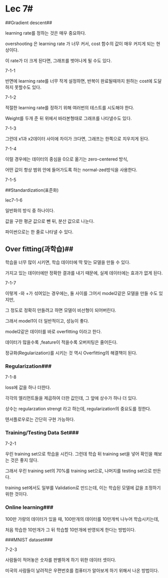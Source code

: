 # Lec 7#

##Gradient descent##

learning rate를 정하는 것은 매우 중요하다.

overshooting 은 learning rate 가 너무 커서, cost 함수의 값이 매우 커지게 되는 현상이다.

이 rate가 더 크게 된다면,  그래프를 벗어나게 될 수도 있다.

7-1-1



반면에 learning rate를 너무 작게 설정하면, 반복이 완료될때까지 원하는 cost에 도달하지 못할수도 있다.

7-1-2



적절한 learning rate를 정하기 위해 여러번의 테스트를 시도해야 한다.



Weight를 두개 준 뒤 위에서 바라본형태로 그래프를 나타낼수도 있다.

7-1-3



그런데 x1과 x2데이터 사이에 차이가 크다면, 그래프는 한쪽으로 치우치게 된다.

7-1-4



이럴 경우에는 데이터의 중심을 0으로 옮기는 zero-centered 방식, 

어떤 값이 항상 범위 안에 들어가도록 하는 normal-zed방식을 사용한다.

7-1-5



##Standardization(표준화)

lec7-1-6

일반화의 방식 중 하나이다.

값을 구한 평균 값으로 뺀 뒤, 분산 값으로 나눈다. 

파이썬으로는 한 줄로 나타낼 수 있다.



## Over fitting(과학습)##

학습을 너무 많이 시키면, 학습 데이터에 딱 맞는 모델을 만들 수 있다.

가지고 있는 데이터에만 정확한 결과를 내기 때문에, 실제 데이터에는 효과가 없게 된다.

7-1-7

이렇게 -와 +가 섞여있는 경우에는, 둘 사이를 그어서 model2같은 모델을 만들 수도 있지만, 

그 정도로 정확히 만들려고 하면 모델이 비선형이 되어버린다.

그래서 model1이 더 일반적이고, 성능이 좋다.

model2같은 데이터를 바로 overfitting 이라고 한다.



데이터가 많을수록  ,feature이 적을수록 오버피팅은 줄어든다.

정규화(Regularization)를 시키는 것 역시 Overfitting의 해결책이 된다.

### Regularization###

7-1-8

loss에 값을 하나 더한다. 

각각의 엘리먼트들을 제곱하여 더한 값인데, 그 앞에 상수가 하나 더 있다.

상수는 regularzation strengt 라고 하는데, regularization의 중요도를 정한다.

텐서플로우로는 간단히 구현 가능하다.

### Training/Testing Data Set###

7-2-1

우린 training set으로 학습을 시킨다. 그런데 학습 뒤 training set을 넣어 확인을 해보는 것은 좋지 않다.

그래서 우린 training set의 70%를 training set으로, 나머지를 testing set으로 만든다.

training set에서도 일부를 Validation로 만드는데, 이는 학습된 모델에 값을 조정하기 위한 것이다.

### Online learning###

100만 가량의 데이터가 있을 때, 100만개의 데이터를 10만개씩 나누어 학습시키는데,

처음 학습한 10만개가 그 뒤 학습할 10만개에 반영되게 한다는 방법이다.

###MNIST dataset###

7-2-3

사람들이 적어놓은 숫자를 판별하게 하기 위한 데이터 셋이다.

미국의 사람들이 날려적은 우편번호를 컴퓨터가 알아보게 하기 위해서 나온 방법이다.